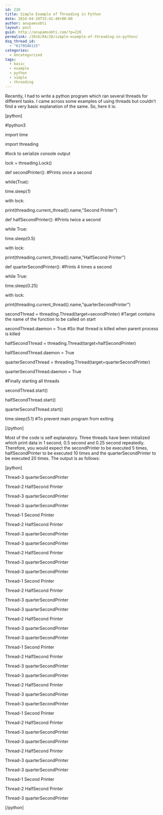 ```yaml
---
id: 226
title: Simple Example of Threading in Python
date: 2016-04-28T15:41:48+00:00
author: anupamsobti
layout: post
guid: http://anupamsobti.com/?p=226
permalink: /2016/04/28/simple-example-of-threading-in-python/
dsq_thread_id:
  - "6179546115"
categories:
  - Uncategorized
tags:
  - basic
  - example
  - python
  - simple
  - threading
---
```

Recently, I had to write a python program which ran several threads for different tasks. I came across some examples of using threads but couldn&#8217;t find a very basic explanation of the same. So, here it is:
  
[python]
  
#!python3
  
import time
  
import threading

#lock to serialize console output
  
lock = threading.Lock()

def secondPrinter(): #Prints once a second
	  
while(True):
		  
time.sleep(1)
		  
with lock:
			  
print(threading.current_thread().name,&#8221;Second Printer&#8221;)

def halfSecondPrinter(): #Prints twice a second
	  
while True:
		  
time.sleep(0.5)
		  
with lock:
			  
print(threading.current_thread().name,&#8221;HalfSecond Printer&#8221;)

def quarterSecondPrinter(): #Prints 4 times a second
	  
while True:
		  
time.sleep(0.25)
		  
with lock:
			  
print(threading.current_thread().name,&#8221;quarterSecondPrinter&#8221;)

secondThread = threading.Thread(target=secondPrinter) #Target contains the name of the function to be called on start
  
secondThread.daemon = True #So that thread is killed when parent process is killed
  
halfSecondThread = threading.Thread(target=halfSecondPrinter)
  
halfSecondThread.daemon = True
  
quarterSecondThread = threading.Thread(target=quarterSecondPrinter)
  
quarterSecondThread.daemon = True

#Finally starting all threads
  
secondThread.start()
  
halfSecondThread.start()
  
quarterSecondThread.start()

time.sleep(5.1) #To prevent main program from exiting
  
[/python]

Most of the code is self explanatory. Three threads have been initialized which print data in 1 second, 0.5 second and 0.25 second repeatedly. Therefore, you would expect the secondPrinter to be executed 5 times, halfSecondPrinter to be executed 10 times and the quarterSecondPrinter to be executed 20 times. The output is as follows:

[python]
  
Thread-3 quarterSecondPrinter
  
Thread-2 HalfSecond Printer
  
Thread-3 quarterSecondPrinter
  
Thread-3 quarterSecondPrinter
  
Thread-1 Second Printer
  
Thread-2 HalfSecond Printer
  
Thread-3 quarterSecondPrinter
  
Thread-3 quarterSecondPrinter
  
Thread-2 HalfSecond Printer
  
Thread-3 quarterSecondPrinter
  
Thread-3 quarterSecondPrinter
  
Thread-1 Second Printer
  
Thread-2 HalfSecond Printer
  
Thread-3 quarterSecondPrinter
  
Thread-3 quarterSecondPrinter
  
Thread-2 HalfSecond Printer
  
Thread-3 quarterSecondPrinter
  
Thread-3 quarterSecondPrinter
  
Thread-1 Second Printer
  
Thread-2 HalfSecond Printer
  
Thread-3 quarterSecondPrinter
  
Thread-3 quarterSecondPrinter
  
Thread-2 HalfSecond Printer
  
Thread-3 quarterSecondPrinter
  
Thread-3 quarterSecondPrinter
  
Thread-1 Second Printer
  
Thread-2 HalfSecond Printer
  
Thread-3 quarterSecondPrinter
  
Thread-3 quarterSecondPrinter
  
Thread-2 HalfSecond Printer
  
Thread-3 quarterSecondPrinter
  
Thread-3 quarterSecondPrinter
  
Thread-1 Second Printer
  
Thread-2 HalfSecond Printer
  
Thread-3 quarterSecondPrinter
  
[/python]